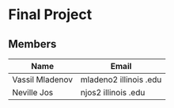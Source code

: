 # Final Project


## Members
Name | Email 
---- | ----- 
Vassil Mladenov | mladeno2 <at> illinois .edu 
Neville Jos | njos2 <at> illinois .edu
